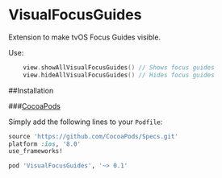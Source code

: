 VisualFocusGuides
=================
Extension to make tvOS Focus Guides visible.

Use:

```swift
    view.showAllVisualFocusGuides() // Shows focus guides
    view.hideAllVisualFocusGuides() // Hides focus guides
```

##Installation

###[CocoaPods](http://cocoapods.org)

Simply add the following lines to your `Podfile`:
```ruby
source 'https://github.com/CocoaPods/Specs.git'
platform :ios, '8.0'
use_frameworks! 

pod 'VisualFocusGuides', '~> 0.1'
```